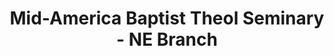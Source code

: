 ---
layout: repo
title: "Mid-America Baptist Theol Seminary - NE Branch"
id: 22832
permalink: repos/22832/
---